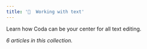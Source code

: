 ```yaml
---
title: '📝  Working with text'
---
```


Learn how Coda can be your center for all text editing.

_6 articles in this collection._